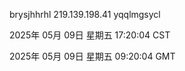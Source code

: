 brysjhhrhl 219.139.198.41 yqqlmgsycl

2025年 05月 09日 星期五 17:20:04 CST

2025年 05月 09日 星期五 09:20:04 GMT
